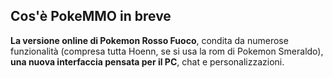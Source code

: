 ## Cos'è PokeMMO in breve

**La versione online di Pokemon Rosso Fuoco**, condita da numerose funzionalità (compresa tutta Hoenn, se si usa la rom di Pokemon Smeraldo), **una nuova interfaccia pensata per il PC**, chat e personalizzazioni.

##